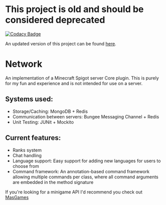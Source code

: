 # This project is old and should be considered deprecated

[![Codacy Badge](https://api.codacy.com/project/badge/Grade/b7d3ea9cc23c476aafb7359492bd535b)](https://app.codacy.com/app/Mas281/Network-depr?utm_source=github.com&utm_medium=referral&utm_content=Mas281/Network-depr&utm_campaign=badger)

An updated version of this project can be found [here](https://github.com/Mas281/Network-v4).

# Network
An implementation of a Minecraft Spigot server Core plugin.
This is purely for my fun and experience and is not intended for use on a server.

## Systems used:
- Storage/Caching: MongoDB + Redis
- Communication between servers: Bungee Messaging Channel + Redis
- Unit Testing: JUNit + Mockito

## Current features:
- Ranks system
- Chat handling
- Language support: Easy support for adding new languages for users to choose from
- Command framework: An annotation-based command framework allowing multiple commands per class, where all command arguments are embedded in the method signature

If you're looking for a minigame API I'd recommend you check out [MasGames](https://github.com/Mas281/MasGames)
